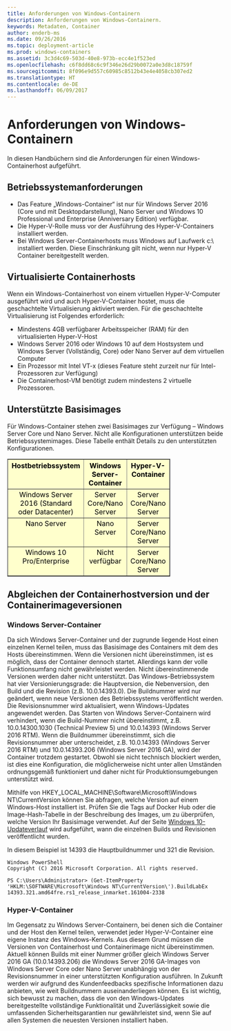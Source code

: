 ```yaml
---
title: Anforderungen von Windows-Containern
description: Anforderungen von Windows-Containern.
keywords: Metadaten, Container
author: enderb-ms
ms.date: 09/26/2016
ms.topic: deployment-article
ms.prod: windows-containers
ms.assetid: 3c3d4c69-503d-40e8-973b-ecc4e1f523ed
ms.openlocfilehash: c6f8dd68c6c9f346e26d29b0072a0e3d8c18759f
ms.sourcegitcommit: 8f096e9d557c60985c8512b43e4e4058cb307ed2
ms.translationtype: HT
ms.contentlocale: de-DE
ms.lasthandoff: 06/09/2017
---
```

# <a name="windows-container-requirements"></a>Anforderungen von Windows-Containern

In diesen Handbüchern sind die Anforderungen für einen Windows-Containerhost aufgeführt.

## <a name="os-requirements"></a>Betriebssystemanforderungen

- Das Feature „Windows-Container“ ist nur für Windows Server 2016 (Core und mit Desktopdarstellung), Nano Server und Windows 10 Professional und Enterprise (Anniversary Edition) verfügbar.
- Die Hyper-V-Rolle muss vor der Ausführung des Hyper-V-Containers installiert werden.
- Bei Windows Server-Containerhosts muss Windows auf Laufwerk c:\ installiert werden. Diese Einschränkung gilt nicht, wenn nur Hyper-V Container bereitgestellt werden.

## <a name="virtualized-container-hosts"></a>Virtualisierte Containerhosts

Wenn ein Windows-Containerhost von einem virtuellen Hyper-V-Computer ausgeführt wird und auch Hyper-V-Container hostet, muss die geschachtelte Virtualisierung aktiviert werden. Für die geschachtelte Virtualisierung ist Folgendes erforderlich:

- Mindestens 4GB verfügbarer Arbeitsspeicher (RAM) für den virtualisierten Hyper-V-Host
- Windows Server 2016 oder Windows 10 auf dem Hostsystem und Windows Server (Vollständig, Core) oder Nano Server auf dem virtuellen Computer
- Ein Prozessor mit Intel VT-x (dieses Feature steht zurzeit nur für Intel-Prozessoren zur Verfügung)
- Die Containerhost-VM benötigt zudem mindestens 2 virtuelle Prozessoren.

## <a name="supported-base-images"></a>Unterstützte Basisimages

Für Windows-Container stehen zwei Basisimages zur Verfügung – Windows Server Core und Nano Server. Nicht alle Konfigurationen unterstützen beide Betriebssystemimages. Diese Tabelle enthält Details zu den unterstützten Konfigurationen.

<table border="1" style="background-color:FFFFCC;border-collapse:collapse;border:1px solid FFCC00;color:000000;width:75%" cellpadding="5" cellspacing="5">
<thead>
<tr valign="top">
<th><center>Hostbetriebssystem</center></th>
<th><center>Windows Server-Container</center></th>
<th><center>Hyper-V-Container</center></th>
</tr>
</thead>
<tbody>
<tr valign="top">
<td><center>Windows Server 2016 (Standard oder Datacenter)</center></td>
<td><center>Server Core/Nano Server</center></td>
<td><center>Server Core/Nano Server</center></td>
</tr>
<tr valign="top">
<td><center>Nano Server</center></td>
<td><center> Nano Server</center></td>
<td><center>Server Core/Nano Server</center></td>
</tr>
<tr valign="top">
<td><center>Windows 10 Pro/Enterprise</center></td>
<td><center>Nicht verfügbar</center></td>
<td><center>Server Core/Nano Server</center></td>
</tr>
</tbody>
</table>

## <a name="matching-container-host-version-with-container-image-versions"></a>Abgleichen der Containerhostversion und der Containerimageversionen
### <a name="windows-server-containers"></a>Windows Server-Container
Da sich Windows Server-Container und der zugrunde liegende Host einen einzelnen Kernel teilen, muss das Basisimage des Containers mit dem des Hosts übereinstimmen.  Wenn die Versionen nicht übereinstimmen, ist es möglich, dass der Container dennoch startet. Allerdings kann der volle Funktionsumfang nicht gewährleistet werden. Nicht übereinstimmende Versionen werden daher nicht unterstützt.  Das Windows-Betriebssystem hat vier Versionierungsgrade: die Hauptversion, die Nebenversion, den Build und die Revision (z.B. 10.0.14393.0). Die Buildnummer wird nur geändert, wenn neue Versionen des Betriebssystems veröffentlicht werden. Die Revisionsnummer wird aktualisiert, wenn Windows-Updates angewendet werden. Das Starten von Windows Server-Containern wird verhindert, wenn die Build-Nummer nicht übereinstimmt, z.B. 10.0.14300.1030 (Technical Preview 5) und 10.0.14393 (Windows Server 2016 RTM). Wenn die Buildnummer übereinstimmt, sich die Revisionsnummer aber unterscheidet, z.B. 10.0.14393 (Windows Server 2016 RTM) und 10.0.14393.206 (Windows Server 2016 GA), wird der Container trotzdem gestartet. Obwohl sie nicht technisch blockiert werden, ist dies eine Konfiguration, die möglicherweise nicht unter allen Umständen ordnungsgemäß funktioniert und daher nicht für Produktionsumgebungen unterstützt wird. 

Mithilfe von HKEY_LOCAL_MACHINE\Software\Microsoft\Windows NT\CurrentVersion können Sie abfragen, welche Version auf einem Windows-Host installiert ist.  Prüfen Sie die Tags auf Docker Hub oder die Image-Hash-Tabelle in der Beschreibung des Images, um zu überprüfen, welche Version Ihr Basisimage verwendet.  Auf der Seite [Windows 10-Updateverlauf](https://support.microsoft.com/en-us/help/12387/windows-10-update-history) wird aufgeführt, wann die einzelnen Builds und Revisionen veröffentlicht wurden.

In diesem Beispiel ist 14393 die Hauptbuildnummer und 321 die Revision.
```none
Windows PowerShell
Copyright (C) 2016 Microsoft Corporation. All rights reserved.

PS C:\Users\Administrator> (Get-ItemProperty 'HKLM:\SOFTWARE\Microsoft\Windows NT\CurrentVersion\').BuildLabEx
14393.321.amd64fre.rs1_release_inmarket.161004-2338
```

### <a name="hyper-v-containers"></a>Hyper-V-Container
Im Gegensatz zu Windows Server-Containern, bei denen sich die Container und der Host den Kernel teilen, verwendet jeder Hyper-V-Container eine eigene Instanz des Windows-Kernels.  Aus diesem Grund müssen die Versionen von Containerhost und Containerimage nicht übereinstimmen.  Aktuell können Builds mit einer Nummer größer gleich Windows Server 2016 GA (10.0.14393.206) die Windows Server 2016 GA-Images von Windows Server Core oder Nano Server unabhängig von der Revisionsnummer in einer unterstützten Konfiguration ausführen.  In Zukunft werden wir aufgrund des Kundenfeedbacks spezifische Informationen dazu anbieten, wie weit Buildnummern auseinanderliegen können.  Es ist wichtig, sich bewusst zu machen, dass die von den Windows-Updates bereitgestellte vollständige Funktionalität und Zuverlässigkeit sowie die umfassenden Sicherheitsgarantien nur gewährleistet sind, wenn Sie auf allen Systemen die neuesten Versionen installiert haben.  
